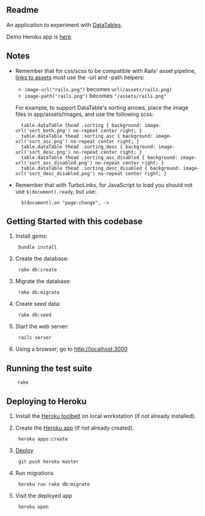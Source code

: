 ## Readme

An application to experiment with [DataTables](http://www.datatables.net/).

Demo Heroku app is [here](http://sandbox-012-data-tables.herokuapp.com/).

## Notes

* Remember that for css/scss to be compatible with Rails' asset pipeline, [links to assets](http://guides.rubyonrails.org/asset_pipeline.html#coding-links-to-assets) must use the -url and -path helpers:

  * `image-url("rails.png")` becomes `url(/assets/rails.png)`
  * `image-path("rails.png")` becomes `"/assets/rails.png"`

  For example, to support DataTable's sorting arrows, place the image files in app/assets/images, and use the following scss:

        table.dataTable thead .sorting { background: image-url('sort_both.png') no-repeat center right; }
        table.dataTable thead .sorting_asc { background: image-url('sort_asc.png') no-repeat center right; }
        table.dataTable thead .sorting_desc { background: image-url('sort_desc.png') no-repeat center right; }
        table.dataTable thead .sorting_asc_disabled { background: image-url('sort_asc_disabled.png') no-repeat center right; }
        table.dataTable thead .sorting_desc_disabled { background: image-url('sort_desc_disabled.png') no-repeat center right; }

* Remember that with TurboLinks, for JavaScript to load you should not use `$(document).ready`, but use:

        $(document).on "page:change", ->

## Getting Started with this codebase

1. Install gems:

        bundle install

2. Create the database:

        rake db:create

4. Migrate the database:

        rake db:migrate

5. Create seed data:

        rake db:seed

6. Start the web server:

        rails server

7. Using a browser, go to [http://localhost:3000](http://localhost:3000)

## Running the test suite

        rake

## Deploying to Heroku

1. Install the [Heroku toolbelt](https://devcenter.heroku.com/articles/getting-started-with-rails4#local-workstation-setup) on local workstation (if not already installed).

2. Create the [Heroku app](https://devcenter.heroku.com/articles/getting-started-with-rails4#deploy-your-application-to-heroku) (if not already created).

        heroku apps:create

3. [Deploy](https://devcenter.heroku.com/articles/git#deploying-code)

        git push heroku master

4. Run migrations

        heroku run rake db:migrate

5. Visit the deployed app

        heroku open

